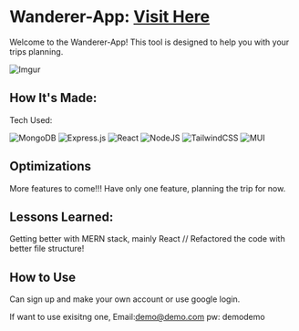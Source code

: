 # Wanderer-App: [Visit Here](https://wanderer.onrender.com/)

Welcome to the Wanderer-App! This tool is designed to help you with your trips planning.

![Imgur](https://i.imgur.com/zhY50vE.png)

## How It's Made:

Tech Used:

![MongoDB](https://img.shields.io/badge/MongoDB-%234ea94b.svg?style=for-the-badge&logo=mongodb&logoColor=white)
![Express.js](https://img.shields.io/badge/express.js-%23404d59.svg?style=for-the-badge&logo=express&logoColor=%2361DAFB)
![React](https://img.shields.io/badge/react-%2320232a.svg?style=for-the-badge&logo=react&logoColor=%2361DAFB)
![NodeJS](https://img.shields.io/badge/node.js-6DA55F?style=for-the-badge&logo=node.js&logoColor=white)
![TailwindCSS](https://img.shields.io/badge/tailwindcss-%2338B2AC.svg?style=for-the-badge&logo=tailwind-css&logoColor=white)
![MUI](https://img.shields.io/badge/MUI-%230081CB.svg?style=for-the-badge&logo=mui&logoColor=white)

## Optimizations

More features to come!!! Have only one feature, planning the trip for now.

## Lessons Learned:

Getting better with MERN stack, mainly React // Refactored the code with better file structure!

## How to Use

Can sign up and make your own account or use google login.

If want to use exisitng one,
Email:demo@demo.com
pw: demodemo

